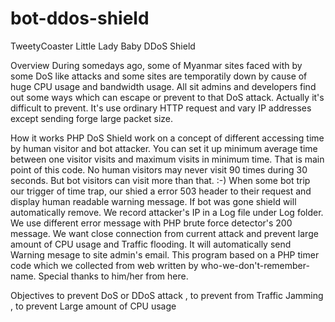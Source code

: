 # bot-ddos-shield

TweetyCoaster Little Lady Baby DDoS Shield

Overview During somedays ago, some of Myanmar sites faced with by some DoS like attacks and some sites are temporatily down by cause of huge CPU usage and bandwidth usage. All sit admins and developers find out some ways which can escape or prevent to that DoS attack. Actually it's difficult to prevent. It's use ordinary HTTP request and vary IP addresses except sending forge large packet size.

How it works PHP DoS Shield work on a concept of different accessing time by human visitor and bot attacker. You can set it up minimum average time between one visitor visits and maximum visits in minimum time. That is main point of this code. No human visitors may never visit 90 times during 30 seconds. But bot visitors can visit more than that. :-) When some bot trip our trigger of time trap, our shied a error 503 header to their request and display human readable warning message. If bot was gone shield will automatically remove. We record attacker's IP in a Log file under Log folder. We use different error message with PHP brute force detector's 200 message. We want close connection from current attack and prevent large amount of CPU usage and Traffic flooding. It will automatically send Warning mesage to site admin's email. This program based on a PHP timer code which we collected from web written by who-we-don't-remember-name. Special thanks to him/her from here.

Objectives to prevent DoS or DDoS attack , to prevent from Traffic Jamming , to prevent Large amount of CPU usage